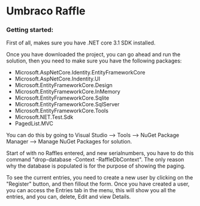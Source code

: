 # Umbraco Raffle
### Getting started:
First of all, makes sure you have .NET core 3.1 SDK installed.

Once you have downloaded the project, you can go ahead and run the solution, then you need to make sure you have the following packages:
- Microsoft.AspNetCore.Identity.EntityFrameworkCore
- Microsoft.AspNetCore.Indentity.UI
- Microsoft.EntityFrameworkCore.Design
- Microsoft.EntityFrameworkCore.InMemory
- Microsoft.EntityFrameworkCore.Sqlite
- Microsoft.EntityFrameworkCore.SqlServer
- Microsoft.EntityFrameworkCore.Tools
- Microsoft.NET.Test.Sdk
- PagedList.MVC

You can do this by going to Visual Studio --> Tools --> NuGet Package Manager --> Manage NuGet Packages for solution.

Start of with no Raffles entered, and new serialnumbers, you have to do this command "drop-database -Context -RaffleDbContext".
The only reason why the database is populated is for the purpose of showing the paging.

To see the current entries, you need to create a new user by clicking on the "Register" button, and then fillout the form. 
Once you have created a user, you can access the Entries tab in the menu, this will show you all the entries, and you can, delete, Edit and view Details.

